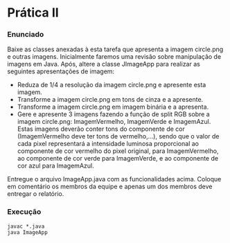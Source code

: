 # Prática II

### Enunciado

Baixe as classes anexadas à esta tarefa que apresenta a imagem circle.png e outras imagens. Inicialmente faremos uma revisão sobre manipulação de imagens em Java. Após, altere a classe JImageApp para realizar as seguintes apresentações de imagem:

* Reduza de 1/4 a resolução da imagem circle.png e apresente esta imagem.
* Transforme a imagem circle.png em tons de cinza e a apresente.
* Transforme a imagem circle.png em imagem binária e a apresenta.
* Gere e apresente 3 imagens fazendo a função de split RGB sobre a imagem circle.png: ImagemVermelho, ImagemVerde e ImagemAzul. Estas imagens deverão conter tons do componente de cor (ImagemVermelho deve ter tons de vermelho,...), sendo que o valor de cada pixel representará a intensidade luminosa proporcional ao componente de cor vermelho do pixel original, para ImagemVermelho, ao componente de cor verde para ImagemVerde, e ao componente de cor azul para ImagemAzul.

Entregue o arquivo ImageApp.java com as funcionalidades acima. Coloque em comentário os membros da equipe e apenas um dos membros deve entregar o relatório.

### Execução

```
javac *.java
java ImageApp
```